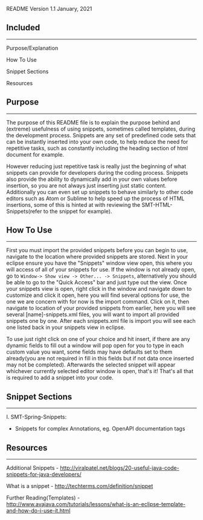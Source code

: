 README Version 1.1 January, 2021

## Included
---
Purpose/Explanation

How To Use

Snippet Sections

Resources

## Purpose
---
The purpose of this README file is to explain the purpose behind and (extreme) usefulness of using
snippets, sometimes called templates, during the development process. Snippets are any set of 
predefined code sets that can be instantly inserted into your own code, to help reduce the need
for repetitive tasks, such as constantly including the heading section of html document for example.

However reducing just repetitive task is really just the beginning of what snippets can provide for 
developers during the coding process. Snippets also provide the ability to dynamically add in your
own values before insertion, so you are not always just inserting just static content. Additionally
you can even set up snippets to behave similarly to other code editors such as Atom or Sublime to help
speed up the process of HTML insertions, some of this is hinted at with reviewing the
SMT-HTML-Snippets(refer to the snippet for example).

## How To Use
---
First you must import the provided snippets before you can begin to use, navigate to the
location where provided snippets are stored. Next in your eclipse ensure you have the
"Snippets" window view open, this where you will access of all of your snippets for use. If the
window is not already open, go to `Window-> Show view -> Other... -> Snippets`, alternatively 
you should be able to go to the "Quick Access" bar and just type out the view. Once your snippets
view is open, right click in the window and navigate down to customize and click it open, here you 
will find several options for use, the one we are concern with for now is the import command.
Click on it, then navigate to location of your provided snippets from earlier, here you will see
several [name]-snippets.xml files, you will want to import all provided snippets one by one.
After each snippets.xml file is import you will see each one listed back in your snippets view
in eclipse.

To use just right click on one of your choice and hit insert, if there are any dynamic fields 
to fill out a window will pop open for you to type in each custom value you want, some fields
may have defaults set to them already(you are not required in fill in this fields but if not 
data once inserted may not be completed). Afterwards the selected snippet will appear 
whichever currently selected editor window is open, that's it! That's all that is required to
add a snippet into your code.

## Snippet Sections
---
I. SMT-Spring-Snippets:
* Snippets for complex Annotations, eg. OpenAPI documentation tags

## Resources
---
Additional Snippets - http://viralpatel.net/blogs/20-useful-java-code-snippets-for-java-developers/

What is a snippet - http://techterms.com/definition/snippet

Further Reading(Templates) - http://www.avajava.com/tutorials/lessons/what-is-an-eclipse-template-and-how-do-i-use-it.html


